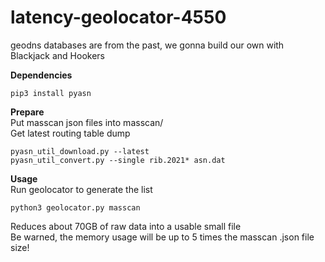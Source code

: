 # latency-geolocator-4550

geodns databases are from the past, we gonna build our own with Blackjack and Hookers

**Dependencies**<br />
```
pip3 install pyasn
```

**Prepare**<br />
Put masscan json files into masscan/<br />
Get latest routing table dump
```
pyasn_util_download.py --latest
pyasn_util_convert.py --single rib.2021* asn.dat
```

**Usage**<br />
Run geolocator to generate the list<br />
```
python3 geolocator.py masscan
```
Reduces about 70GB of raw data into a usable small file<br />
Be warned, the memory usage will be up to 5 times the masscan .json file size!<br />
